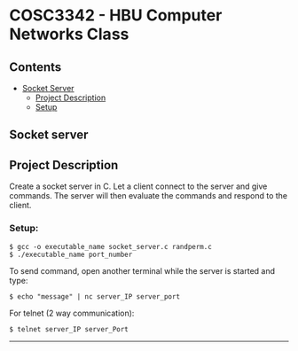 # COSC3342 - HBU Computer Networks Class

## Contents
* [Socket Server](#socket-server)
  * [Project Description](#project-description)
  * [Setup](#setup)
  
## Socket server
## Project Description

Create a socket server in C. Let a client connect to the server and give commands. The server will then evaluate the commands and respond to the client.

### Setup:
```
$ gcc -o executable_name socket_server.c randperm.c
$ ./executable_name port_number
```
To send command, open another terminal while the server is started and type:
```
$ echo "message" | nc server_IP server_port
```
For telnet (2 way communication):
```
$ telnet server_IP server_Port
```
-------------------------
